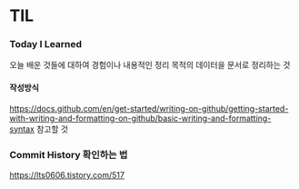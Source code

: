 # TIL

### Today I Learned

오늘 배운 것들에 대하여 경험이나 내용적인 정리 목적의 데이터을 문서로 정리하는 것

#### 작성방식

https://docs.github.com/en/get-started/writing-on-github/getting-started-with-writing-and-formatting-on-github/basic-writing-and-formatting-syntax 참고할 것

### Commit History 확인하는 법

https://lts0606.tistory.com/517
